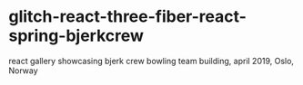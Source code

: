 # glitch-react-three-fiber-react-spring-bjerkcrew
react gallery showcasing bjerk crew bowling team building, april 2019, Oslo, Norway

 
